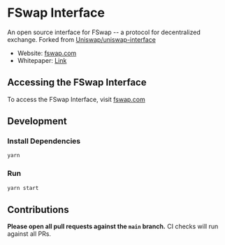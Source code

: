 # FSwap Interface

An open source interface for FSwap -- a protocol for decentralized exchange.
Forked from [Uniswap/uniswap-interface](https://github.com/Uniswap/uniswap-interface)

- Website: [fswap.com](https://fswap.com/)
- Whitepaper: [Link](https://files.fnbchain.org/FNB-Feb23.pdf)

## Accessing the FSwap Interface

To access the FSwap Interface, visit [fswap.com](https://fswap.com/)

## Development

### Install Dependencies

```bash
yarn
```

### Run

```bash
yarn start
```

## Contributions

**Please open all pull requests against the `main` branch.**
CI checks will run against all PRs.
